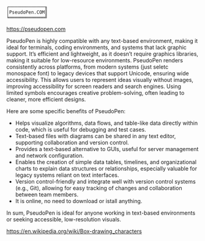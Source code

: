 
```
┌─────────────╖
│PseudoPen.COM║
╘═════════════╝
```
https://pseudopen.com 

PseudoPen is highly compatible with any text-based environment, making it ideal for terminals, coding environments, and systems that lack graphic support. It’s efficient and lightweight, as it doesn’t require graphics libraries, making it suitable for low-resource environments. PseudoPen renders consistently across platforms, from modern systems (just seletc monospace font) to legacy devices that support Unicode, ensuring wide accessibility. This allows users to represent ideas visually without images, improving accessibility for screen readers and search engines. Using limited symbols encourages creative problem-solving, often leading to cleaner, more efficient designs.

Here are some specific benefits of PseudoPen:

- Helps visualize algorithms, data flows, and table-like data directly within code, which is useful for debugging and test cases.
- Text-based files with diagrams can be shared in any text editor, supporting collaboration and version control.
- Provides a text-based alternative to GUIs, useful for server management and network configuration.
- Enables the creation of simple data tables, timelines, and organizational charts to explain data structures or relationships, especially valuable for legacy systems reliant on text interfaces.
- Version control-friendly and integrate well with version control systems (e.g., Git), allowing for easy tracking of changes and collaboration between team members.
- It is online, no need to download or istall anything.

In sum, PseudoPen is ideal for anyone working in text-based environments or seeking accessible, low-resolution visuals.

https://en.wikipedia.org/wiki/Box-drawing_characters




